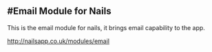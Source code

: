 #Email Module for Nails
---
This is the email module for nails, it brings email capability to the app.

http://nailsapp.co.uk/modules/email
